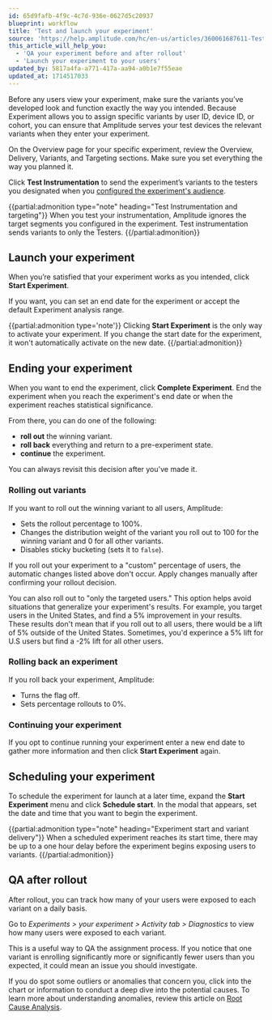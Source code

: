 ```yaml
---
id: 65d9fafb-4f9c-4c7d-936e-0627d5c20937
blueprint: workflow
title: 'Test and launch your experiment'
source: 'https://help.amplitude.com/hc/en-us/articles/360061687611-Test-and-launch-your-experiment'
this_article_will_help_you:
  - 'QA your experiment before and after rollout'
  - 'Launch your experiment to your users'
updated_by: 5817a4fa-a771-417a-aa94-a0b1e7f55eae
updated_at: 1714517033
---
```

Before any users view your experiment, make sure the variants you’ve developed look and function exactly the way you intended. Because Experiment allows you to assign specific variants by user ID, device ID, or cohort, you can ensure that Amplitude serves your test devices the relevant variants when they enter your experiment. 

On the Overview page for your specific experiment, review the Overview, Delivery, Variants, and Targeting sections. Make sure you set everything the way you planned it. 

Click **Test Instrumentation** to send the experiment’s variants to the testers you designated when you [configured the experiment's audience](/docs/feature-experiment/workflow/define-audience).

{{partial:admonition type="note" heading="Test Instrumentation and targeting"}}
When you test your instrumentation, Amplitude ignores the target segments you configured in the experiment. Test instrumentation sends variants to only the Testers.
{{/partial:admonition}}

## Launch your experiment

When you’re satisfied that your experiment works as you intended, click **Start Experiment**. 

If you want, you can set an end date for the experiment or accept the default Experiment analysis range.

{{partial:admonition type='note'}}
Clicking **Start Experiment** is the only way to activate your experiment. If you change the start date for the experiment, it won't automatically activate on the new date. 
{{/partial:admonition}}

## Ending your experiment

When you want to end the experiment, click **Complete Experiment**. End the experiment when you reach the experiment's end date or when the experiment reaches statistical significance. 

From there, you can do one of the following:

* **roll out** the winning variant.
* **roll back** everything and return to a pre-experiment state.
* **continue** the experiment.

You can always revisit this decision after you've made it.

### Rolling out variants

If you want to roll out the winning variant to all users, Amplitude:

* Sets the rollout percentage to 100%.
* Changes the distribution weight of the variant you roll out to 100 for the winning variant and 0 for all other variants.
* Disables sticky bucketing (sets it to `false`).

If you roll out your experiment to a "custom" percentage of users, the automatic changes listed above don't occur. Apply changes manually after confirming your rollout decision.

You can also roll out to "only the targeted users." This option helps avoid situations that generalize your experiment's results. For example, you target users in the United States, and find a 5% improvement in your results. These results don't mean that if you roll out to all users, there would be a lift of 5% outside of the United States. Sometimes, you'd experince a 5% lift for U.S users but find a -2% lift for all other users.

### Rolling back an experiment

If you roll back your experiment, Amplitude:

* Turns the flag off.
* Sets percentage rollouts to 0%.

### Continuing your experiment

If you opt to continue running your experiment enter a new end date to gather more information and then click **Start Experiment** again.

## Scheduling your experiment

To schedule the experiment for launch at a later time, expand the **Start Experiment** menu and click **Schedule start**. In the modal that appears, set the date and time that you want to begin the experiment. 

{{partial:admonition type="note" heading="Experiment start and variant delivery"}}
When a scheduled experiment reaches its start time, there may be up to a one hour delay before the experiment begins exposing users to variants.
{{/partial:admonition}}

## QA after rollout

After rollout, you can track how many of your users were exposed to each variant on a daily basis. 

Go to *Experiments > your experiment > Activity tab > Diagnostics* to view how many users were exposed to each variant. 

This is a useful way to QA the assignment process. If you notice that one variant is enrolling significantly more or significantly fewer users than you expected, it could mean an issue you should investigate.

If you do spot some outliers or anomalies that concern you, click into the chart or information to conduct a deep dive into the potential causes. To learn more about understanding anomalies, review this article on [Root Cause Analysis](/docs/analytics/root-cause-analysis).
